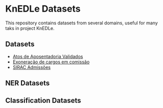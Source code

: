
# KnEDLe Datasets


This repository contains datasets from several domains, useful for many taks in project KnEDLe.

## Datasets

- [Atos de Aposentadoria Validados](/atos_aposentadoria.md)
- [Exoneração de cargos em comissão](/exoneracao_cargos_comissao.md)
- [SIRAC Admissões](/sirac_admissoes.md)

## NER Datasets

## Classification Datasets

